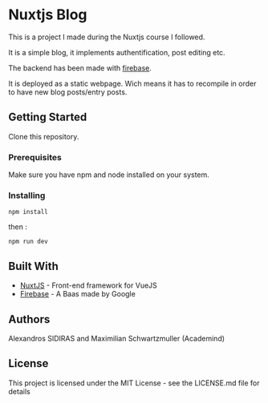 # Nuxtjs Blog

This is a project I made during the Nuxtjs course I followed.

It is a simple blog, it implements authentification, post editing etc.

The backend has been made with [firebase](https://firebase.google.com/). 

It is deployed as a static webpage. Wich means it has to recompile in order to have new blog posts/entry posts.

## Getting Started

Clone this repository.

### Prerequisites

Make sure you have npm and node installed on your system.

### Installing

```
npm install
```

then :

```
npm run dev
```

## Built With

* [NuxtJS](https://nuxtjs.org/) - Front-end framework for VueJS
* [Firebase](https://firebase.google.com/) - A Baas made by Google

## Authors

Alexandros SIDIRAS and Maximilian Schwartzmuller (Academind)

## License

This project is licensed under the MIT License - see the LICENSE.md file for details

# 
